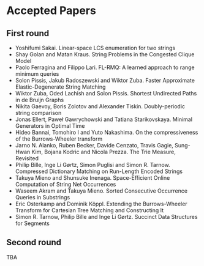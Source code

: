 # Accepted Papers

## First round

*  Yoshifumi Sakai. Linear-space LCS enumeration for two strings
*  Shay Golan and Matan Kraus. String Problems in the Congested Clique Model
*  Paolo Ferragina and Filippo Lari. FL-RMQ: A learned approach to range minimum queries
*  Solon Pissis, Jakub Radoszewski and Wiktor Zuba. Faster Approximate Elastic-Degenerate String Matching
*  Wiktor Zuba, Oded Lachish and Solon Pissis. Shortest Undirected Paths in de Bruijn Graphs
*  Nikita Gaevoy, Boris Zolotov and Alexander Tiskin. Doubly-periodic string comparison
*  Jonas Ellert, Paweł Gawrychowski and Tatiana Starikovskaya. Minimal Generators in Optimal Time
*  Hideo Bannai, Tomohiro I and Yuto Nakashima. On the compressiveness of the Burrows-Wheeler transform
*  Jarno N. Alanko, Ruben Becker, Davide Cenzato, Travis Gagie, Sung-Hwan Kim, Bojana Kodric and Nicola Prezza. The Trie Measure, Revisited
*  Philip Bille, Inge Li Gørtz, Simon Puglisi and Simon R. Tarnow. Compressed Dictionary Matching on Run-Length Encoded Strings
*  Takuya Mieno and Shunsuke Inenaga. Space-Efficient Online Computation of String Net Occurrences
*  Waseem Akram and Takuya Mieno. Sorted Consecutive Occurrence Queries in Substrings
*  Eric Osterkamp and Dominik Köppl. Extending the Burrows-Wheeler Transform for Cartesian Tree Matching and Constructing It
*  Simon R. Tarnow, Philip Bille and Inge Li Gørtz. Succinct Data Structures for Segments

## Second round

TBA
